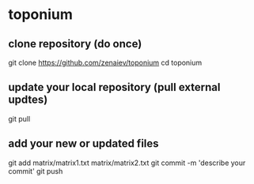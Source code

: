# toponium

## clone repository (do once)
git clone https://github.com/zenaiev/toponium
cd toponium

## update your local repository (pull external updtes)
git pull

## add your new or updated files
git add matrix/matrix1.txt matrix/matrix2.txt
git commit -m 'describe your commit'
git push
